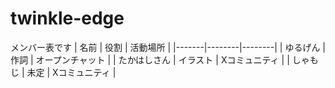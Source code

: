# twinkle-edge
メンバー表です
| 名前 | 役割 | 活動場所 |
|-------|--------|--------|
| ゆるげん | 作詞 | オープンチャット |
| たかはしさん | イラスト | Xコミュニティ |
| しゃもじ | 未定 | Xコミュニティ |

